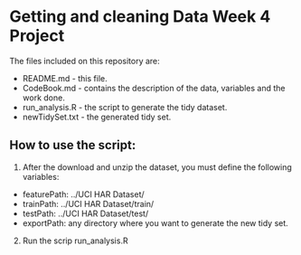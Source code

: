 # Getting and cleaning Data Week 4 Project

The files included on this repository are:

* README.md - this file.
* CodeBook.md - contains the description of the data, variables and the work done.
* run_analysis.R - the script to generate the tidy dataset.
* newTidySet.txt - the generated tidy set.

## How to use the script:

1. After the download and unzip the dataset, you must define the following variables:
* featurePath: ../UCI HAR Dataset/
* trainPath: ../UCI HAR Dataset/train/
* testPath: ../UCI HAR Dataset/test/
* exportPath: any directory where you want to generate the new tidy set.

2. Run the scrip run_analysis.R